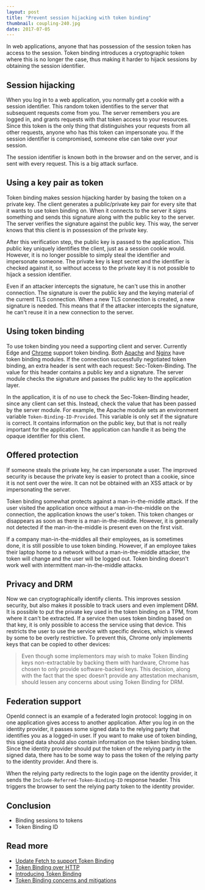 ```yaml
---
layout: post
title: "Prevent session hijacking with token binding"
thumbnail: coupling-240.jpg
date: 2017-07-05
---
```


In web applications, anyone that has possession of the session token has access to the session. Token binding introduces a cryptographic token where this is no longer the case, thus making it harder to hijack sessions by obtaining the session identifier.

## Session hijacking

When you log in to a web application, you normally get a cookie with a session identifier. This random token identifies to the server that subsequent requests come from you. The server remembers you are logged in, and grants requests with that token access to your resources. Since this token is the only thing that distinguishes your requests from all other requests, anyone who has this token can impersonate you. If the session identifier is compromised, someone else can take over your session.

The session identifier is known both in the browser and on the server, and is sent with every request. This is a big attack surface.

## Using a key pair as token

Token binding makes session hijacking harder by basing the token on a private key. The client generates a public/private key pair for every site that it wants to use token binding on. When it connects to the server it signs something and sends this signature along with the public key to the server. The server verifies the signature against the public key. This way, the server knows that this client is in possession of the private key.

After this verification step, the public key is passed to the application. This public key uniquely identifies the client, just as a session cookie would. However, it is no longer possible to simply steal the identifier and impersonate someone. The private key is kept secret and the identifier is checked against it, so without access to the private key it is not possible to hijack a session identifier.

Even if an attacker intercepts the signature, he can't use this in another connection. The signature is over the public key and the keying material of the current TLS connection. When a new TLS connection is created, a new signature is needed. This means that if the attacker intercepts the signature, he can't reuse it in a new connection to the server.

## Using token binding

To use token binding you need a supporting client and server. Currently Edge and [Chrome](https://www.chromestatus.com/feature/5097603234529280) support token binding. Both [Apache](https://github.com/zmartzone/mod_token_binding) and [Nginx](https://github.com/google/ngx_token_binding) have token binding modules. If the connection successfully negotiated token binding, an extra header is sent with each request: Sec-Token-Binding. The value for this header contains a public key and a signature. The server module checks the signature and passes the public key to the application layer.

In the application, it is of no use to check the Sec-Token-Binding header, since any client can set this. Instead, check the value that has been passed by the server module. For example, the Apache module sets an environment variable `Token-Binding-ID-Provided`. This variable is only set if the signature is correct. It contains information on the public key, but that is not really important for the application. The application can handle it as being the opaque identifier for this client.

## Offered protection

If someone steals the private key, he can impersonate a user. The improved security is because the private key is easier to protect than a cookie, since it is not sent over the wire. It can not be obtained with an XSS attack or by impersonating the server.

Token binding somewhat protects against a man-in-the-middle attack. If the user visited the application once without a man-in-the-middle on the connection, the application knows the user's token. This token changes or disappears as soon as there is a man-in-the-middle. However, it is generally not detected if the man-in-the-middle is present even on the first visit.

If a company man-in-the-middles all their employees, as is sometimes done, it is still possible to use token binding. However, if an employee takes their laptop home to a network without a man-in-the-middle attacker, the token will change and the user will be logged out. Token binding doesn't work well with intermittent man-in-the-middle attacks.

## Privacy and DRM

Now we can cryptographically identify clients. This improves session security, but also makes it possible to track users and even implement DRM. It is possible to put the private key used in the token binding on a TPM, from where it can't be extracted. If a service then uses token binding based on that key, it is only possible to access the service using that device. This restricts the user to use the service with specific devices, which is viewed by some to be overly restrictive. To prevent this, Chrome only implements keys that can be copied to other devices:

> Even though some implementors may wish to make Token Binding keys non-extractable by backing them with hardware, Chrome has chosen to only provide software-backed keys. This decision, along with the fact that the spec doesn’t provide any attestation mechanism, should lessen any concerns about using Token Binding for DRM.

## Federation support

OpenId connect is an example of a federated login protocol: logging in on one application gives access to another application. After you log in on the identity provider, it passes some signed data to the relying party that identifies you as a logged-in user. If you want to make use of token binding, this signed data should also contain information on the token binding token. Since the identity provider should put the token of the relying party in the signed data, there has to be some way to pass the token of the relying party to the identity provider. And there is.

When the relying party redirects to the login page on the identity provider, it sends the `Include-Referred-Token-Binding-ID` response header. This triggers the browser to sent the relying party token to the identity provider.



## Conclusion




* Binding sessions to tokens
* Token Binding ID

## Read more

* [Update Fetch to support Token Binding](https://github.com/whatwg/fetch/pull/325)
* [Token Binding over HTTP](https://datatracker.ietf.org/doc/draft-ietf-tokbind-https/)
* [Introducing Token Binding](https://docs.microsoft.com/en-us/windows-server/security/token-binding/introducing-token-binding)
* [Token Binding concerns and mitigations](https://docs.google.com/document/d/11lZGt584NbaJKGPVg080UjHv0DzanlyKgfsRp933AwA/edit)
